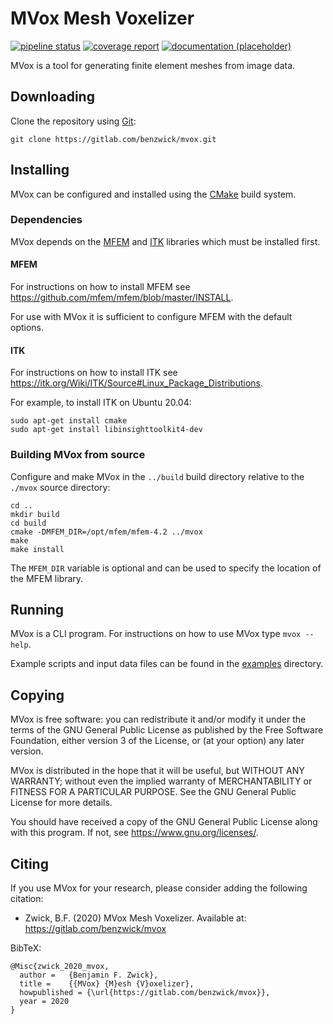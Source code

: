 # MVox Mesh Voxelizer

[![pipeline status](https://gitlab.com/benzwick/mvox/badges/master/pipeline.svg)](https://gitlab.com/benzwick/mvox/-/commits/master)
[![coverage report](https://gitlab.com/benzwick/mvox/badges/master/coverage.svg)](https://gitlab.com/benzwick/mvox/-/commits/master)
[![documentation (placeholder)](https://img.shields.io/badge/docs-latest-blue.svg)](https://benzwick.gitlab.io/mvox/)

MVox is a tool for generating finite element meshes from image data.

## Downloading

Clone the repository using [Git](https://git-scm.com):

    git clone https://gitlab.com/benzwick/mvox.git

## Installing

MVox can be configured and installed using the
[CMake](https://cmake.org)
build system.

### Dependencies

MVox depends on the
[MFEM](https://mfem.org)
and
[ITK](https://itk.org)
libraries which must be installed first.

#### MFEM

For instructions on how to install MFEM see
https://github.com/mfem/mfem/blob/master/INSTALL.

For use with MVox it is sufficient to configure MFEM
with the default options.

#### ITK

For instructions on how to install ITK see
https://itk.org/Wiki/ITK/Source#Linux_Package_Distributions.

For example, to install ITK on Ubuntu 20.04:

    sudo apt-get install cmake
    sudo apt-get install libinsighttoolkit4-dev

### Building MVox from source

Configure and make MVox in the
`../build` build directory relative to the
`./mvox` source directory:

    cd ..
    mkdir build
    cd build
    cmake -DMFEM_DIR=/opt/mfem/mfem-4.2 ../mvox
    make
    make install

The `MFEM_DIR` variable is optional
and can be used to specify the location
of the MFEM library.

## Running

MVox is a CLI program.
For instructions on how to use MVox type `mvox --help`.

Example scripts and input data files can be found
in the [examples](examples) directory.

## Copying

MVox is free software: you can redistribute it and/or modify
it under the terms of the GNU General Public License as published by
the Free Software Foundation, either version 3 of the License, or
(at your option) any later version.

MVox is distributed in the hope that it will be useful,
but WITHOUT ANY WARRANTY; without even the implied warranty of
MERCHANTABILITY or FITNESS FOR A PARTICULAR PURPOSE.  See the
GNU General Public License for more details.

You should have received a copy of the GNU General Public License
along with this program.  If not, see <https://www.gnu.org/licenses/>.

## Citing

If you use MVox for your research,
please consider adding the following citation:

- Zwick, B.F. (2020)
  MVox Mesh Voxelizer.
  Available at: https://gitlab.com/benzwick/mvox

BibTeX:

    @Misc{zwick_2020_mvox,
      author =   {Benjamin F. Zwick},
      title =    {{MVox} {M}esh {V}oxelizer},
      howpublished = {\url{https://gitlab.com/benzwick/mvox}},
      year = 2020
    }
